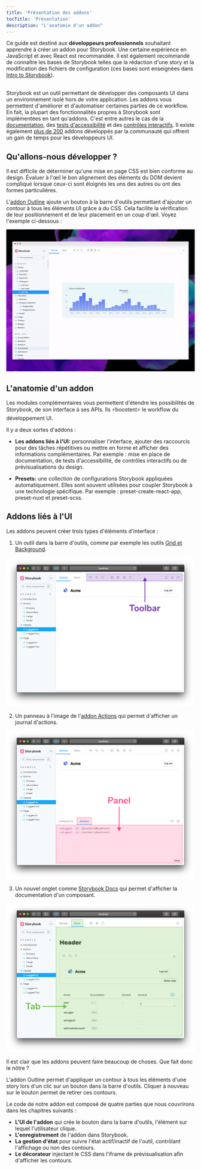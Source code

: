 ```yaml
---
title: 'Présentation des addons'
tocTitle: 'Présentation'
description: "L'anatomie d'un addon"
---
```


<div class="aside">Ce guide est destiné aux <b>développeurs professionnels</b> souhaitant apprendre à créer un addon pour Storybook. Une certaine expérience en JavaScript et avec React est recommandée. Il est également recommandé de connaître les bases de Storybook telles que la rédaction d'une story et la modification des fichiers de configuration (ces bases sont enseignées dans <a href="/intro-to-storybook">Intro to Storybook</a>).
</div>

<br/>

Storybook est un outil permettant de développer des composants UI dans un environnement isolé hors de votre application. Les addons vous permettent d'améliorer et d'automatiser certaines parties de ce workflow. En fait, la plupart des fonctionnalités propres à Storybook sont implémentées en tant qu'addons. C'est entre autres le cas de la [documentation](https://storybook.js.org/docs/react/writing-docs/introduction), des [tests d'accessibilité](https://storybook.js.org/addons/@storybook/addon-a11y) et des [contrôles interactifs](https://storybook.js.org/docs/react/essentials/controls). Il existe également [plus de 200](https://storybook.js.org/addons) addons développés par la communauté qui offrent un gain de temps pour les développeurs UI.

## Qu'allons-nous développer ?

Il est difficile de déterminer qu'une mise en page CSS est bien conforme au design. Évaluer à l'œil le bon alignement des éléments du DOM devient compliqué lorsque ceux-ci sont éloignés les uns des autres ou ont des formes particulières.

L'[addon Outline](https://storybook.js.org/addons/storybook-addon-outline) ajoute un bouton à la barre d'outils permettant d'ajouter un contour à tous les éléments UI grâce à du CSS. Cela facilite la vérification de leur positionnement et de leur placement en un coup d'œil. Voyez l'exemple ci-dessous :

![Addon Outline](../../images/outline-addon-hero.gif)

## L'anatomie d'un addon

Les modules complémentaires vous permettent d'étendre les possibilités de Storybook, de son interface à ses APIs. Ils ⚡boostent⚡ le workflow du développement UI.

Il y a deux sortes d'addons :

- **Les addons liés à l'UI:** personnaliser l'interface, ajouter des raccourcis pour des tâches répétitives ou mettre en forme et afficher des informations complémentaires. Par exemple : mise en place de documentation, de tests d'accessibilité, de contrôles interactifs ou de prévisualisations du design.

- **Presets:** une collection de configurations Storybook appliquées automatiquement. Elles sont souvent utilisées pour coupler Storybook à une technologie spécifique. Par exemple : preset-create-react-app, preset-nuxt et preset-scss.

## Addons liés à l'UI

Les addons peuvent créer trois types d'éléments d'interface :

1. Un outil dans la barre d'outils, comme par exemple les outils [Grid et Background](https://storybook.js.org/docs/react/essentials/backgrounds).

![](../../images/toolbar.png)

2. Un panneau à l'image de l'[addon Actions](https://storybook.js.org/docs/react/essentials/actions) qui permet d'afficher un journal d'actions.

![](../../images/panel.png)

3. Un nouvel onglet comme [Storybook Docs](https://storybook.js.org/docs/react/writing-docs/introduction) qui permet d'afficher la documentation d'un composant.

![](../../images/tab.png)

Il est clair que les addons peuvent faire beaucoup de choses. Que fait donc le nôtre ?

L'addon Outline permet d'appliquer un contour à tous les éléments d'une story lors d'un clic sur un bouton dans la barre d'outils. Cliquer à nouveau sur le bouton permet de retirer ces contours.

Le code de notre addon est composé de quatre parties que nous couvrirons dans les chapitres suivants :

- **L'UI de l'addon** qui crée le bouton dans la barre d'outils, l'élément sur lequel l'utilisateur clique.
- **L'enregistrement** de l'addon dans Storybook.
- **La gestion d'état** pour suivre l'état actif/inactif de l'outil, contrôlant l'affichage ou non des contours.
- **Le décorateur** injectant le CSS dans l'iframe de prévisualisation afin d'afficher les contours.
